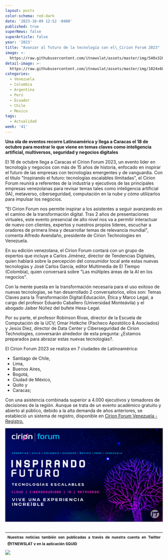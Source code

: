 ```yaml
---
layout: posts
color-schema: red-dark
date: '2023-10-09 12:52 -0400'
published: true
superNews: false
superArticle: false
year: '2023'
title: "Avanzar al futuro de la tecnología con el\_Cirion Forum 2023"
image: >-
  https://raw.githubusercontent.com/itnewslat/assets/master/img/540x320/Cirion-Forum-p.jpg
detail-image: >-
  https://raw.githubusercontent.com/itnewslat/assets/master/img/1024x680/Cirion-Forum-g.jpg
categories:
  - Venezuela
  - Colombia
  - Argentina
  - Perú
  - Ecuador
  - Chile
  - Mexico
tags:
  - Actualidad
week: '41'
---
```

**Una ola de eventos recorre Latinoamérica y llega a Caracas el 18 de octubre para mostrar lo que viene en temas claves como inteligencia artificial, multiversos, seguridad y negocios digitales**

El 18 de octubre llega a Caracas el Cirion Forum 2023, un evento líder en tecnología y negocios con más de 15 años de historia, enfocado en inspirar el futuro de las empresas con tecnologías emergentes y de vanguardia. Con el título "Inspirando el futuro: tecnologías escalables ilimitadas", el Cirion Forum reunirá a referentes de la industria y ejecutivos de las principales empresas venezolanas para revisar temas tales como inteligencia artificial (IA), metaverso, ciberseguridad, computación en la nube y cómo utilizarlos para impulsar los negocios.

"El Cirion Forum nos permite inspirar a los asistentes a seguir avanzando en el camino de la transformación digital. Tras 2 años de presentaciones virtuales, este evento presencial de alto nivel nos va a permitir interactuar de nuevo con clientes, expertos y nuestros propios líderes, escuchar a oradores de primera línea y desarrollar temas de relevancia mundial", comenta Alfredo Avendaño, presidente de Cirion Technologies en Venezuela.

En su edición venezolana, el Cirion Forum contará con un grupo de expertos que incluye a Carlos Jiménez, director de Tendencias Digitales, quien hablará sobre la percepción del consumidor local ante estas nuevas tecnologías y José Carlos García, editor Multimedia de El Tiempo (Colombia), quien conversará sobre "Las múltiples áreas de la AI en los negocios".

Con la mente puesta en la transformación necesaria para el uso exitoso de nuevas tecnologías, se han desarrollado 2 conversatorios, ellos son: Temas Claves para la Transformación Digital:Educación, Ética y Marco Legal, a cargo del profesor Eduardo Caballero (Universidad Monteávila) y el abogado Jaiber Núñez del bufete Hexa-Legal.

Por su parte, el profesor Robinson Rivas, director de la Escuela de Computación de la UCV; Omar Hotkche (Pacheco Apostólico & Asociados) y Jesús Diez, director de Data Center y Ciberseguridad de Cirion Technologies, conversarán alrededor de esta pregunta: ¿Estamos preparados para abrazar estas nuevas tecnologías?.

El Cirion Forum 2023 se realiza en 7 ciudades de Latinoamérica:

- Santiago de Chile, 
- Lima, 
- Buenos Aires, 
- Bogotá, 
- Ciudad de México, 
- Quito y 
- Caracas;

Con una asistencia combinada superior a 4.000 ejecutivos y tomadores de decisiones de la región. Aunque se trata de un evento académico gratuito y abierto al público, debido a la alta demanda de años anteriores, se estableció un sistema de registro, disponible en [Cirion Forum Venezuela - Registro.](https://www.weareadmit.com/skybox/eventos/cirion-forum/venezuela/)

![](https://raw.githubusercontent.com/itnewslat/assets/master/img/540x320/Cirion-Forum-p.jpg)
 
<table style="height: 42px;" width="569">
<tbody>
<tr>
<td style="text-align: justify;"><sub><strong>Nuestras noticias también son publicadas a través de nuestra cuenta en Twitter <a href="https://twitter.com/itnewslat?lang=es">@ITNEWSLAT</a> y en la aplicación <a href="https://squidapp.co/en/">SQUID</a></strong></sub></td>
</tr>
</tbody>
</table>

<img src="https://tracker.metricool.com/c3po.jpg?hash=56f88a41e39ab42c063cc51676587a04"/>
